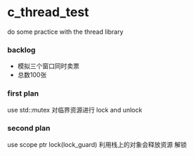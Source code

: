 # c_thread_test
do some practice with the thread library


### backlog
- 模拟三个窗口同时卖票
- 总数100张

### first plan
use std::mutex 
对临界资源进行 lock and unlock

### second plan
use scope ptr lock(lock_guard)
利用栈上的对象会释放资源 解锁
